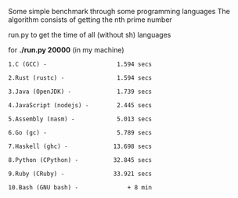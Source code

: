 Some simple benchmark through some programming languages
The algorithm consists of getting the nth prime number

  run.py to get the time of all (without sh) languages

  for **./run.py 20000** (in my machine)

    1.C (GCC) -                    1.594 secs

    2.Rust (rustc) -               1.594 secs

    3.Java (OpenJDK) -             1.739 secs

    4.JavaScript (nodejs) -        2.445 secs

    5.Assembly (nasm) -            5.013 secs

    6.Go (gc) -                    5.789 secs

    7.Haskell (ghc) -             13.698 secs

    8.Python (CPython) -          32.845 secs

    9.Ruby (CRuby) -              33.921 secs

    10.Bash (GNU bash) -              + 8 min
